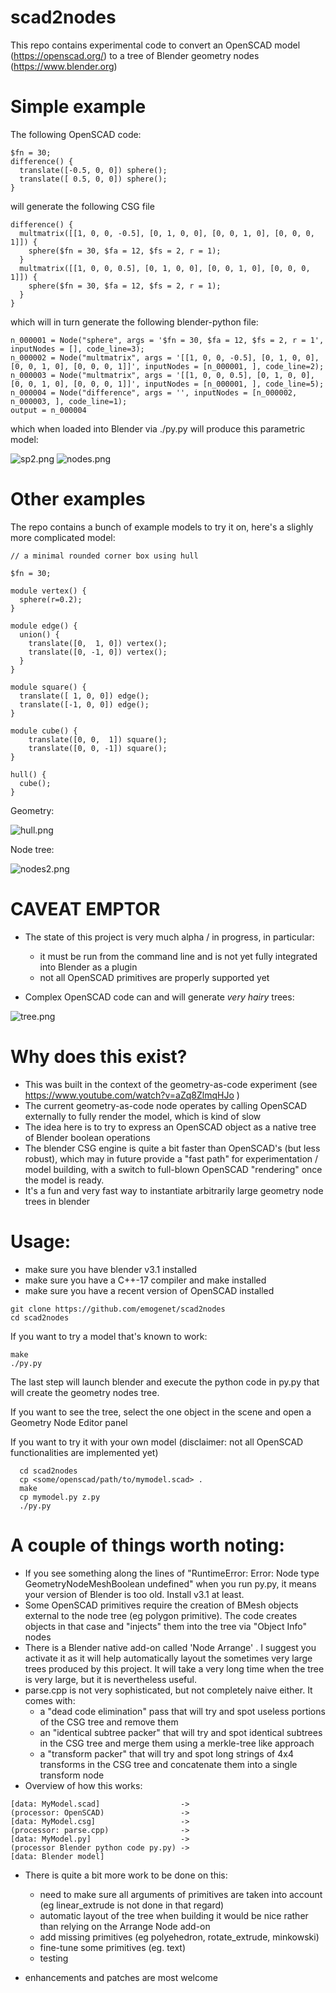 # scad2nodes

This repo contains experimental code to convert an OpenSCAD model (https://openscad.org/) to a tree of Blender geometry nodes (https://www.blender.org)

# Simple example

The following OpenSCAD code:

```
$fn = 30;
difference() {
  translate([-0.5, 0, 0]) sphere();
  translate([ 0.5, 0, 0]) sphere();
}
```

will generate the following  CSG file
```
difference() {
  multmatrix([[1, 0, 0, -0.5], [0, 1, 0, 0], [0, 0, 1, 0], [0, 0, 0, 1]]) {
    sphere($fn = 30, $fa = 12, $fs = 2, r = 1);
  }
  multmatrix([[1, 0, 0, 0.5], [0, 1, 0, 0], [0, 0, 1, 0], [0, 0, 0, 1]]) {
    sphere($fn = 30, $fa = 12, $fs = 2, r = 1);
  }
}
```

which will in turn generate the following blender-python file:
```
n_000001 = Node("sphere", args = '$fn = 30, $fa = 12, $fs = 2, r = 1', inputNodes = [], code_line=3);
n_000002 = Node("multmatrix", args = '[[1, 0, 0, -0.5], [0, 1, 0, 0], [0, 0, 1, 0], [0, 0, 0, 1]]', inputNodes = [n_000001, ], code_line=2);
n_000003 = Node("multmatrix", args = '[[1, 0, 0, 0.5], [0, 1, 0, 0], [0, 0, 1, 0], [0, 0, 0, 1]]', inputNodes = [n_000001, ], code_line=5);
n_000004 = Node("difference", args = '', inputNodes = [n_000002, n_000003, ], code_line=1);
output = n_000004
```

which when loaded into Blender via ./py.py will produce this parametric model:

![sp2.png](https://github.com/emogenet/scad2nodes/blob/main/sp2.png "the object")
![nodes.png](https://github.com/emogenet/scad2nodes/blob/main/nodes.png "the geometry node tree")


# Other examples

The repo contains a bunch of example models to try it on, here's a slighly more complicated model:

```
// a minimal rounded corner box using hull

$fn = 30;

module vertex() {
  sphere(r=0.2);
}

module edge() {
  union() {
    translate([0,  1, 0]) vertex();
    translate([0, -1, 0]) vertex();
  }
}

module square() {
  translate([ 1, 0, 0]) edge();
  translate([-1, 0, 0]) edge();
}

module cube() {
    translate([0, 0,  1]) square();
    translate([0, 0, -1]) square();
}

hull() {
  cube();
}
```

Geometry:

![hull.png](https://github.com/emogenet/scad2nodes/blob/main/hull.png "the object")

Node tree:

![nodes2.png](https://github.com/emogenet/scad2nodes/blob/main/nodes2.png "the geometry node tree")

# CAVEAT EMPTOR
  - The state of this project is very much alpha / in progress, in particular:
    - it must be run from the command line and is not yet fully integrated into Blender as a plugin
    - not all OpenSCAD primitives are properly supported yet

  - Complex OpenSCAD code can and will generate *very hairy* trees:

![tree.png](https://github.com/emogenet/scad2nodes/blob/main/tree.png "big tree")

# Why does this exist?

  - This was built in the context of the geometry-as-code experiment (see https://www.youtube.com/watch?v=aZq8ZlmqHJo )
  - The current geometry-as-code node operates by calling OpenSCAD externally to fully render the model, which is kind of slow
  - The idea here is to try to express an OpenSCAD object as a native tree of Blender boolean operations
  - The blender CSG engine is quite a bit faster than OpenSCAD's (but less robust), which may in future provide a "fast path" for experimentation / model building, with a switch to full-blown OpenSCAD "rendering" once the model is ready.
  - It's a fun and very fast way to instantiate arbitrarily large geometry node trees in blender

# Usage:

  - make sure you have blender v3.1 installed
  - make sure you have a C++-17 compiler and make installed
  - make sure you have a recent version of OpenSCAD installed

```
git clone https://github.com/emogenet/scad2nodes
cd scad2nodes
```

If you want to try a model that's known to work:
```
make
./py.py
```

The last step will launch blender and execute the python code in py.py that will create the geometry nodes tree.

If you want to see the tree, select the one object in the scene and open a Geometry Node Editor panel

If you want to try it with your own model (disclaimer: not all OpenSCAD functionalities are implemented yet)
```
  cd scad2nodes
  cp <some/openscad/path/to/mymodel.scad> .
  make
  cp mymodel.py z.py
  ./py.py
```

# A couple of things worth noting:

  - If you see something along the lines of "RuntimeError: Error: Node type GeometryNodeMeshBoolean undefined" when you run py.py, it means your version of Blender is too old. Install v3.1 at least.
  - Some OpenSCAD primitives require the creation of BMesh objects external to the node tree (eg polygon primitive). The code creates objects in that case and "injects" them into the tree via "Object Info" nodes
  - There is a Blender native add-on called 'Node Arrange' . I suggest you activate it as it will help automatically layout the sometimes very large trees produced by this project. It will take a very long time when the tree is very large, but it is nevertheless useful.
  - parse.cpp is not very sophisticated, but not completely naive either. It comes with:
    - a "dead code  elimination" pass that will try and spot useless portions of the CSG tree and remove them
    - an "identical subtree packer" that will try and spot identical subtrees in the CSG tree and merge them using a merkle-tree like approach
    - a "transform packer" that will try and spot long strings of 4x4 transforms in the CSG tree and concatenate them into a single transform node
  - Overview of how this works:
```
[data: MyModel.scad]                  ->
(processor: OpenSCAD)                 ->
[data: MyModel.csg]                   ->
(processor: parse.cpp)                ->
[data: MyModel.py]                    ->
(processor Blender python code py.py) ->
[data: Blender model]
```
  - There is quite a bit more work to be done on this:
    - need to make sure all arguments of primitives are taken into account (eg linear_extrude is not done in that regard)
    - automatic layout of the tree when building it would be nice rather than relying on the Arrange Node add-on
    - add missing primitives (eg polyehedron, rotate_extrude, minkowski)
    - fine-tune some primitives (eg. text)
    - testing

  - enhancements and patches are most welcome


